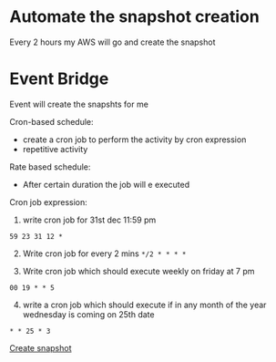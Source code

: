 # Automate the snapshot creation

Every 2 hours my AWS will go and create the snapshot

# Event Bridge 
Event will create the snapshts for me


Cron-based schedule:
- create a cron job to perform the activity by cron expression
- repetitive activity 

Rate based schedule:
- After certain duration the job will e executed 


Cron job expression:

1. write cron job for 31st dec 11:59 pm

`59 23 31 12 *`

2. Write cron job for every 2 mins
`*/2 * * * *`

3. Write cron job which should execute weekly on friday at 7 pm 

`00 19 * * 5`

4. write a cron job which should execute if in any month of the year wednesday is coming on 25th date 

`* * 25 * 3`


[Create snapshot](https://drive.google.com/drive/folders/1NGub2fahqUh1rykkkeHKxqgInoinPiVh?usp=sharing)

